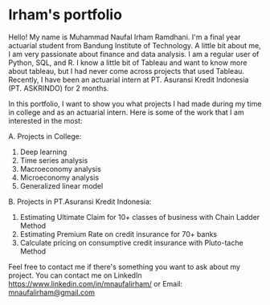 # Irham's portfolio
Hello! My name is Muhammad Naufal Irham Ramdhani. I'm a final year actuarial student from Bandung Institute of Technology. A little bit about me, I am very passionate about finance and data analysis. I am a regular user of Python, SQL, and R. I know a little bit of Tableau and want to know more about tableau, but I had never come across projects that used Tableau. Recently, I have been an actuarial intern at PT. Asuransi Kredit Indonesia (PT. ASKRINDO) for 2 months. 

In this portfolio, I want to show you what projects I had made during my time in college and as an actuarial intern. Here is some of the work that I am interested in the most:

A. Projects in College:

  1. Deep learning
  2. Time series analysis
  3. Macroeconomy analysis
  4. Microeconomy analysis
  5. Generalized linear model

B. Projects in PT.Asuransi Kredit Indonesia:

  1. Estimating Ultimate Claim for 10+ classes of business with Chain Ladder Method
  2. Estimating Premium Rate on credit insurance for 70+ banks
  3. Calculate pricing on consumptive credit insurance with Pluto-tache Method

Feel free to contact me if there's something you want to ask about my project.
You can contact me on LinkedIn https://www.linkedin.com/in/mnaufalirham/ or Email: mnaufalirham@gmail.com
